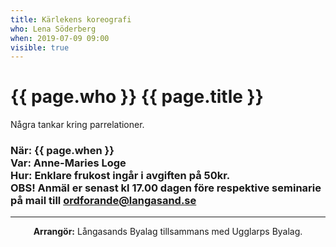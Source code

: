 ```yaml
---
title: Kärlekens koreografi
who: Lena Söderberg
when: 2019-07-09 09:00 
visible: true
---
```

<h1><strong>{{ page.who }}</strong> {{ page.title }} </h1>
<p>Några tankar kring parrelationer.</p>

<h3>
När: {{ page.when }}<br>
Var: Anne-Maries Loge<br>
Hur: Enklare frukost ingår i avgiften på 50kr.<br> 
    <strong>OBS!</strong> Anmäl er senast kl 17.00 dagen före respektive seminarie på mail till
    <a href="mailto:ordforande@langasand.se?Subject=Anmälan%20frukostföreläsning%20juli%2009" target="_top">ordforande@langasand.se</a>
</h3>

<hr class="my-2" />
<p class="infotext" style="text-align: center"><strong>Arrangör:</strong>
Långasands Byalag tillsammans med Ugglarps Byalag.</p>
